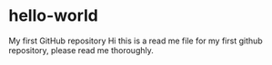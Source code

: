 # hello-world
My first GitHub repository
Hi this is a read me file for my first github repository, please read me thoroughly.